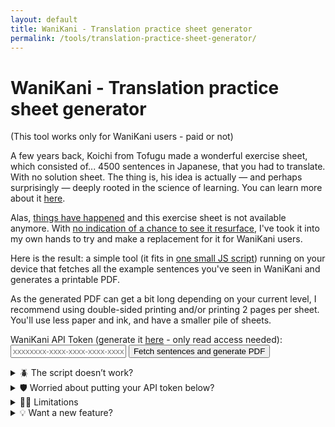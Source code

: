 ```yaml
---
layout: default
title: WaniKani - Translation practice sheet generator
permalink: /tools/translation-practice-sheet-generator/
---
```


# WaniKani - Translation practice sheet generator

(This tool works only for WaniKani users - paid or not)

A few years back, Koichi from Tofugu made a wonderful exercise sheet, which consisted of... 4500 sentences in Japanese, that you had to translate. With no solution sheet. The thing is, his idea is actually — and perhaps surprisingly — deeply rooted in the science of learning. You can learn more about it [here](https://www.youtube.com/watch?v=Q06uDobeA8g&list=PL8dUxOTCkXEp6QfaEsQ3egLL4acS-Mwo0&index=6).

Alas, [things have happened](https://www.tofugu.com/news/closing-tofugu-store/) and this exercise sheet is not available anymore. With [no indication of a chance to see it resurface](https://community.wanikani.com/t/what-happened-to-4500-sentences/58546), I've took it into my own hands to try and make a replacement for it for WaniKani users.

Here is the result: a simple tool (it fits in [one small JS script](https://github.com/maximedrouhin/maximedrouhin.github.io/blob/master/scripts/wanikani-translation-practice-sheet-generator.js)) running on your device that fetches all the example sentences you've seen in WaniKani and generates a printable PDF.

As the generated PDF can get a bit long depending on your current level, I recommend using double-sided printing and/or printing 2 pages per sheet. You'll use less paper and ink, and have a smaller pile of sheets.

<div class="withborder">
  <form id="wanikani-form">
    <label for="apiToken">
      WaniKani API Token (generate it <a href="https://www.wanikani.com/settings/personal_access_tokens" target="_blank">here</a> - only read access needed):
    </label>
    <input type="text" placeholder="xxxxxxxx-xxxx-xxxx-xxxx-xxxxxxxxxxxx" id="apiToken" name="apiToken" required>
    <button type="submit">Fetch sentences and generate PDF</button>
  </form>

  <div id="status"></div>
</div>

<details markdown="1">
  <summary>🪲 The script doesn’t work?</summary>
  
  Try another browser or device, that might fix it (the script runs on your device so it’s sensitive to those things). Whether it does or not, don’t hesitate to tell me your OS version, your browser version and what went wrong, I’ll have a look into it.
  
  To do that, you can open an issue [on GitHub](https://github.com/maximedrouhin/maximedrouhin.github.io/issues) or write a message [under the WaniKani community post for this tool](https://community.wanikani.com/t/web-translation-practice-sheet-generator-successor-of-koichis-4500-sentences/67185). You can also clone the repository [here](https://github.com/maximedrouhin/maximedrouhin.github.io) to submit a pull request if you want to and can fix it yourself!

  Please don't use my personal email for this, though.
</details>

<details markdown="1">
  <summary>🛡️ Worried about putting your API token below?</summary>

  - You can [take a look at the script](https://github.com/maximedrouhin/maximedrouhin.github.io/blob/master/scripts/wanikani-translation-practice-sheet-generator.js), it's not very long and I try to keep it well commented.
  - You can also see from the domain name that this website is hosted by GitHub Pages, which means that the code you see on GitHub is the same that's being run on this page 😉
  - You only need a read-only token to use this tool ^^
</details>

<details markdown="1">
  <summary>🙅‍♂️ Limitations</summary>

  - The phrases are ones you've seen before, unlike in the exercise sheet that inspired this.
  - As the PDF is generated by placing sentences at specific coordinates, there is no word wrapping. As a consequence, I was forced to remove a few sentences (under 1%) that have more than 40 characters.
</details>

<details markdown="1">
  <summary>💡 Want a new feature?</summary>

  See current ideas and add others [on GitHub](https://github.com/maximedrouhin/maximedrouhin.github.io/issues) or [under the WaniKani community post for this tool](https://community.wanikani.com/t/web-translation-practice-sheet-generator-successor-of-koichis-4500-sentences/67185), or clone the repository [here](https://github.com/maximedrouhin/maximedrouhin.github.io) to submit a pull request.

  Please don't use my personal email for this, though.
</details>

<script src="https://cdnjs.cloudflare.com/ajax/libs/jspdf/2.5.1/jspdf.umd.min.js"></script>
<script src="/scripts/wanikani-translation-practice-sheet-generator.js"></script>
